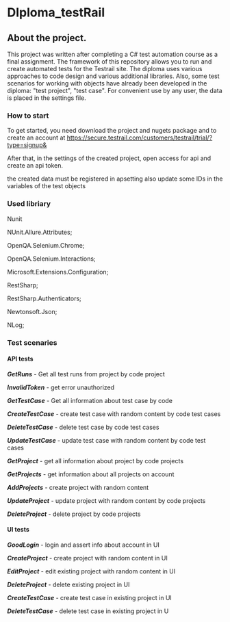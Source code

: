 # DIploma_testRail

## About the project.

This project was written after completing a C# test automation course as a final assignment. The framework of this repository allows you to run and create automated tests for the Testrail site.
The diploma uses various approaches to code design and various additional libraries. Also, some test scenarios for working with objects have already been developed in the diploma: "test project", "test case".
For convenient use by any user, the data is placed in the settings file.

### How to start 

To get started, you need download the project and nugets package and to create an account
at https://secure.testrail.com/customers/testrail/trial/?type=signup&

After that, in the settings of the created project, open access for api and create an api token.

the created data must be registered in apsetting also update some IDs in the variables of the test objects

### Used libriary 

Nunit 

NUnit.Allure.Attributes;  

OpenQA.Selenium.Chrome;  

OpenQA.Selenium.Interactions; 

Microsoft.Extensions.Configuration; 

RestSharp; 

RestSharp.Authenticators; 

Newtonsoft.Json; 

NLog;

### Test scenaries
#### API tests

***GetRuns***  - Get all test runs from project by code project

***InvalidToken***  - get error unauthorized

***GetTestCase***  - Get all information about test case by code

***CreateTestCase*** - create test case with random content  by code test cases

***DeleteTestCase*** - delete test case  by code test cases

***UpdateTestCase*** - update test case with random content by code test cases

***GetProject***  - get all information about project by code projects

***GetProjects***  - get information about all projects on account

***AddProjects***  -   create project with random content 

***UpdateProject*** - update project with random content by code projects

***DeleteProject***  - delete project by code projects


#### UI tests

***GoodLogin***   - login and assert info about account in UI

***CreateProject***  - create project with random content in UI

***EditProject*** - edit existing project with random content in UI

***DeleteProject*** -  delete existing project in UI

***CreateTestCase***  -  create test case in existing project in UI

***DeleteTestCase*** - delete test case in existing project in U
